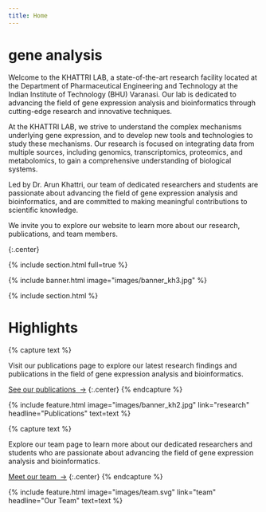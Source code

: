 ```yaml
---
title: Home
---
```


# gene analysis 

Welcome to the KHATTRI LAB, a state-of-the-art research facility located at the Department of Pharmaceutical Engineering and Technology at the Indian Institute of Technology (BHU) Varanasi. Our lab is dedicated to advancing the field of gene expression analysis and bioinformatics through cutting-edge research and innovative techniques.

At the KHATTRI LAB, we strive to understand the complex mechanisms underlying gene expression, and to develop new tools and technologies to study these mechanisms. Our research is focused on integrating data from multiple sources, including genomics, transcriptomics, proteomics, and metabolomics, to gain a comprehensive understanding of biological systems.

Led by Dr. Arun Khattri, our team of dedicated researchers and students are passionate about advancing the field of gene expression analysis and bioinformatics, and are committed to making meaningful contributions to scientific knowledge.

We invite you to explore our website to learn more about our research, publications, and team members.

{:.center}

{% include section.html full=true %}

{% include banner.html image="images/banner_kh3.jpg" %}

{% include section.html %}

# Highlights

{% capture text %}

Visit our publications page to explore our latest research findings and publications in the field of gene expression analysis and bioinformatics.

[See our publications &nbsp;→](research)
{:.center}
{% endcapture %}

{%
  include feature.html
  image="images/banner_kh2.jpg"
  link="research"
  headline="Publications"
  text=text
%}

{% capture text %}

Explore our team page to learn more about our dedicated researchers and students who are passionate about advancing the field of gene expression analysis and bioinformatics.

[Meet our team &nbsp;→](team)
{:.center}
{% endcapture %}

{%
  include feature.html
  image="images/team.svg"
  link="team"
  headline="Our Team"
  text=text
%}
